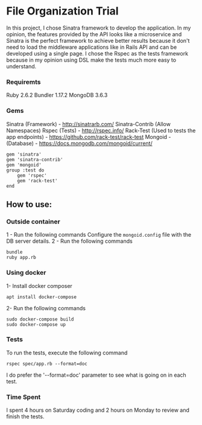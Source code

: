 # File Organization Trial
In this project, I chose Sinatra framework to develop the application.
In my opinion, the features provided by the API looks like a microservice and Sinatra is the perfect framework to achieve better results because it don't need to load the middleware applications like in Rails API and can be developed using a single page.
I chose the Rspec as the tests framework because in my opinion using DSL make the tests much more easy to understand.

### Requiremts
Ruby 2.6.2
Bundler 1.17.2
MongoDB 3.6.3

### Gems
Sinatra (Framework) - http://sinatrarb.com/
Sinatra-Contrib (Allow Namespaces)
Rspec (Tests) - http://rspec.info/
Rack-Test (Used to tests the app endpoints) - https://github.com/rack-test/rack-test
Mongoid - (Database) - https://docs.mongodb.com/mongoid/current/
```
gem 'sinatra'
gem 'sinatra-contrib'
gem 'mongoid'
group :test do
    gem 'rspec'
    gem 'rack-test'
end
```
## How to use:
### Outside container
1 - Run the following commands
Configure the ```mongoid.config``` file with the DB server details.
2 - Run the following commands
```
bundle
ruby app.rb
```
### Using docker
1- Install docker composer
```
apt install docker-compose
```
2- Run the following commands
```
sudo docker-compose build
sudo docker-compose up
```

### Tests
To run the tests, execute the following command
```
rspec spec/app.rb --format=doc
```
I do prefer the '--format=doc' parameter to see what is going on in each test.

### Time Spent
I spent 4 hours on Saturday coding and 2 hours on Monday to review and finish the tests.
